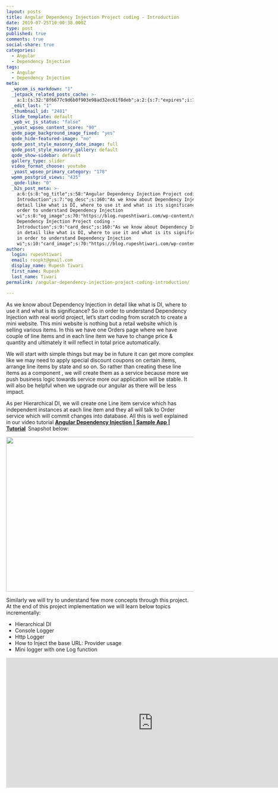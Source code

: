```yaml
---
layout: posts
title: Angular Dependency Injection Project coding - Introduction
date: 2019-07-25T10:00:38.000Z
type: post
published: true
comments: true
social-share: true
categories:
  - Angular
  - Dependency Injection
tags:
  - Angular
  - Dependency Injection
meta:
  _wpcom_is_markdown: "1"
  _jetpack_related_posts_cache: >-
    a:1:{s:32:"8f6677c9d6b0f903e98ad32ec61f8deb";a:2:{s:7:"expires";i:1594770241;s:7:"payload";a:3:{i:0;a:1:{s:2:"id";i:2514;}i:1;a:1:{s:2:"id";i:2136;}i:2;a:1:{s:2:"id";i:2508;}}}}
  _edit_last: "1"
  _thumbnail_id: "2481"
  slide_template: default
  _wpb_vc_js_status: "false"
  _yoast_wpseo_content_score: "90"
  qode_page_background_image_fixed: "yes"
  qode_hide-featured-image: "no"
  qode_post_style_masonry_date_image: full
  qode_post_style_masonry_gallery: default
  qode_show-sidebar: default
  gallery_type: slider
  video_format_choose: youtube
  _yoast_wpseo_primary_category: "178"
  wpmm_postgrid_views: "435"
  _qode-like: "0"
  _b2s_post_meta: >-
    a:6:{s:8:"og_title";s:58:"Angular Dependency Injection Project coding -
    Introduction";s:7:"og_desc";s:160:"As we know about Dependency Injection in
    detail like what is DI, where to use it and what is its significance? So in
    order to understand Dependency Injection
    wi";s:8:"og_image";s:70:"https://blog.rupeshtiwari.com/wp-content/uploads/2019/07/RUPESH-87.png";s:10:"card_title";s:58:"Angular
    Dependency Injection Project coding -
    Introduction";s:9:"card_desc";s:160:"As we know about Dependency Injection
    in detail like what is DI, where to use it and what is its significance? So
    in order to understand Dependency Injection
    wi";s:10:"card_image";s:70:"https://blog.rupeshtiwari.com/wp-content/uploads/2019/07/RUPESH-87.png";}
author:
  login: rupeshtiwari
  email: roopkt@gmail.com
  display_name: Rupesh Tiwari
  first_name: Rupesh
  last_name: Tiwari
permalink: /angular-dependency-injection-project-coding-introduction/

---
```


<p>As we know about Dependency Injection in detail like what is DI, where to use it and what is its significance? So in order to understand Dependency Injection with real world project, let’s start coding from scratch to create a mini website. This mini website is nothing but a retail website which is selling various items. In this we have one Orders page where we have couple of line items and in each line item we have to change price &amp; quantity and ultimately it will reflect in total price automatically.</p>
<p>We will start with simple things but may be in future it can get more complex like we may need to apply special discount coupons on certain items, arrange line items by state and so on. So rather than creating these line items as a component , we will create them as a service because more we push business logic towards service more our application will be stable. It will also be helpful when we upgrade our angular as there will be less impact.</p>
<p>As per Hierarchical DI, we will create one Line item service which has independent instances at each line item and they all will talk to Order service which will commit changes into database. All this is well explained in our video tutorial <strong><a href="https://www.youtube.com/watch?v=oA3KKi2Y1Pw&amp;list=PLZed_adPqIJrQ5uFoaQg8P_fDNGjpeSRH&amp;index=27" target="_blank" rel="noopener noreferrer">Angular Dependency Injection | Sample App | Tutorial</a><em>  </em></strong>Snapshot below:</p>
<p><img class="alignnone size-full wp-image-2480" src="{{ site.baseurl }}/assets/2019/07/DI-Coding-1.png" alt="" width="790" height="417" /></p>
<p>Similarly we will try to understand few more concepts through this project. At the end of this project implementation we will learn below topics incrementally:</p>
<ul>
<li>Hierarchical DI</li>
<li>Console Logger</li>
<li>Http Logger</li>
<li>How to Inject the base URL: Provider usage</li>
<li>Mini logger with one Log function</li>
</ul>
<p><iframe src="https://www.youtube.com/embed/oA3KKi2Y1Pw" width="790" height="350" frameborder="0" allowfullscreen="allowfullscreen"><span data-mce-type="bookmark" style="display: inline-block; width: 0px; overflow: hidden; line-height: 0;" class="mce_SELRES_start">﻿</span></iframe></p>
